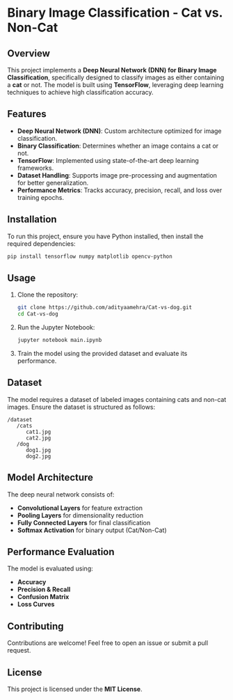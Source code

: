 # Binary Image Classification - Cat vs. Non-Cat

## Overview
This project implements a **Deep Neural Network (DNN) for Binary Image Classification**, specifically designed to classify images as either containing a **cat** or not. The model is built using **TensorFlow**, leveraging deep learning techniques to achieve high classification accuracy.

## Features
- **Deep Neural Network (DNN)**: Custom architecture optimized for image classification.
- **Binary Classification**: Determines whether an image contains a cat or not.
- **TensorFlow**: Implemented using state-of-the-art deep learning frameworks.
- **Dataset Handling**: Supports image pre-processing and augmentation for better generalization.
- **Performance Metrics**: Tracks accuracy, precision, recall, and loss over training epochs.

## Installation
To run this project, ensure you have Python installed, then install the required dependencies:

```bash
pip install tensorflow numpy matplotlib opencv-python
```

## Usage
1. Clone the repository:
   ```bash
   git clone https://github.com/adityaamehra/Cat-vs-dog.git
   cd Cat-vs-dog
   ```
2. Run the Jupyter Notebook:
   ```bash
   jupyter notebook main.ipynb
   ```
3. Train the model using the provided dataset and evaluate its performance.

## Dataset
The model requires a dataset of labeled images containing cats and non-cat images. Ensure the dataset is structured as follows:
```
/dataset
   /cats
      cat1.jpg
      cat2.jpg
   /dog
      dog1.jpg
      dog2.jpg
```

## Model Architecture
The deep neural network consists of:
- **Convolutional Layers** for feature extraction
- **Pooling Layers** for dimensionality reduction
- **Fully Connected Layers** for final classification
- **Softmax Activation** for binary output (Cat/Non-Cat)

## Performance Evaluation
The model is evaluated using:
- **Accuracy**
- **Precision & Recall**
- **Confusion Matrix**
- **Loss Curves**

## Contributing
Contributions are welcome! Feel free to open an issue or submit a pull request.

## License
This project is licensed under the **MIT License**.

